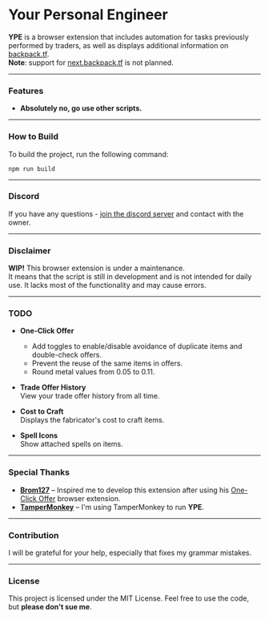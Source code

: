 # Your Personal Engineer

**YPE** is a browser extension that includes automation for tasks previously performed by traders, as well as displays additional information on [backpack.tf](https://backpack.tf).</br>
**Note**: support for [next.backpack.tf](https://next.backpack.tf) is not planned.

---

### Features

- **Absolutely no, go use other scripts.**
---

### How to Build

To build the project, run the following command:

`npm run build`

---

### Discord

If you have any questions - [join the discord server](https://discord.gg/pJpyb7M9df) and contact with the owner.

---

### Disclaimer

**WIP!** This browser extension is under a maintenance.<br>
It means that the script is still in development and is not intended for daily use. It lacks most of the functionality and may cause errors.

---

### TODO

- **One-Click Offer**
  - Add toggles to enable/disable avoidance of duplicate items and double-check offers.
  - Prevent the reuse of the same items in offers.
  - Round metal values from 0.05 to 0.11.

- **Trade Offer History**  
  View your trade offer history from all time.

- **Cost to Craft**  
  Displays the fabricator's cost to craft items.

- **Spell Icons**  
  Show attached spells on items.

---

### Special Thanks

- **[Brom127](https://github.com/peleicht)** – Inspired me to develop this extension after using his [One-Click Offer](https://github.com/peleicht/backpack-offer-sender) browser extension.
- **[TamperMonkey](https://www.tampermonkey.net/)** – I'm using TamperMonkey to run **YPE**.

---

### Contribution

I will be grateful for your help, especially that fixes my grammar mistakes.

---

### License

This project is licensed under the MIT License. Feel free to use the code, but **please don't sue me**.

